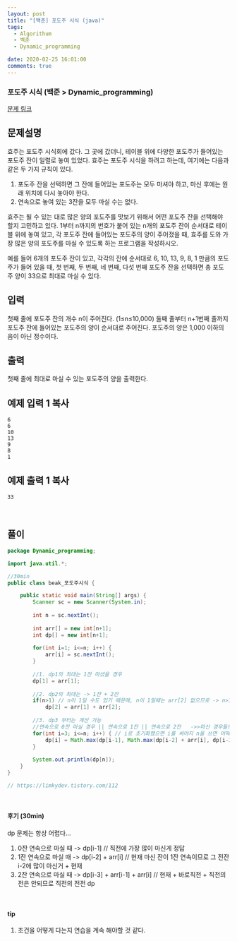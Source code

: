 ```yaml
---
layout: post
title: "[백준] 포도주 시식 (java)"
tags:
  - Algorithum
  - 백준
  - Dynamic_programming

date: 2020-02-25 16:01:00
comments: true
---
```




###   포도주 시식 (백준 > Dynamic_programming)

[문제 링크](https://www.acmicpc.net/problem/2156 )

## 문제설명

효주는 포도주 시식회에 갔다. 그 곳에 갔더니, 테이블 위에 다양한 포도주가 들어있는 포도주 잔이 일렬로 놓여 있었다. 효주는 포도주 시식을 하려고 하는데, 여기에는 다음과 같은 두 가지 규칙이 있다.

1. 포도주 잔을 선택하면 그 잔에 들어있는 포도주는 모두 마셔야 하고, 마신 후에는 원래 위치에 다시 놓아야 한다.
2. 연속으로 놓여 있는 3잔을 모두 마실 수는 없다.

효주는 될 수 있는 대로 많은 양의 포도주를 맛보기 위해서 어떤 포도주 잔을 선택해야 할지 고민하고 있다. 1부터 n까지의 번호가 붙어 있는 n개의 포도주 잔이 순서대로 테이블 위에 놓여 있고, 각 포도주 잔에 들어있는 포도주의 양이 주어졌을 때, 효주를 도와 가장 많은 양의 포도주를 마실 수 있도록 하는 프로그램을 작성하시오. 

예를 들어 6개의 포도주 잔이 있고, 각각의 잔에 순서대로 6, 10, 13, 9, 8, 1 만큼의 포도주가 들어 있을 때, 첫 번째, 두 번째, 네 번째, 다섯 번째 포도주 잔을 선택하면 총 포도주 양이 33으로 최대로 마실 수 있다.

## 입력

첫째 줄에 포도주 잔의 개수 n이 주어진다. (1≤n≤10,000) 둘째 줄부터 n+1번째 줄까지 포도주 잔에 들어있는 포도주의 양이 순서대로 주어진다. 포도주의 양은 1,000 이하의 음이 아닌 정수이다.

## 출력

첫째 줄에 최대로 마실 수 있는 포도주의 양을 출력한다.

## 예제 입력 1 복사

```
6
6
10
13
9
8
1
```

## 예제 출력 1 복사

```
33
```

<br>

## 풀이

```java
package Dynamic_programming;

import java.util.*;

//30min
public class beak_포도주시식 {

	public static void main(String[] args) {
		Scanner sc = new Scanner(System.in);
		
		int n = sc.nextInt();
		
		int arr[] = new int[n+1];
		int dp[] = new int[n+1];
		
		for(int i=1; i<=n; i++) {
			arr[i] = sc.nextInt();
		}
				
		//1. dp1의 최대는 1잔 마셨을 경우
		dp[1] = arr[1];
		
		//2. dp2의 최대는 -> 1잔 + 2잔
		if(n>1) // n이 1일 수도 있기 때문에, n이 1일때는 arr[2] 없으므로 -> n>1라는 조건 걸어준다.
			dp[2] = arr[1] + arr[2];
		
		//3. dp3 부터는 계산 가능
		//연속으로 0잔 마실 경우 || 연속으로 1잔 || 연속으로 2잔   ->>마신 경우들의 max 값 넣기
		for(int i=3; i<=n; i++) { // i로 초기화했으면 i를 써야지 n을 쓰면 어떡하니!
			dp[i] = Math.max(dp[i-1], Math.max(dp[i-2] + arr[i], dp[i-3] + arr[i-1] + arr[i]));
		}
		
		System.out.println(dp[n]);
	}
}

// https://limkydev.tistory.com/112

```

<br>

#### 후기 (30min)

dp 문제는 항상 어렵다... <br>

1. 0잔 연속으로 마실 때 -> dp[i-1]  // 직전에 가장 많이 마신게 정답
2. 1잔 연속으로 마실 때 -> dp[i-2] + arr[i] // 현재 마신 잔이 1잔 연속이므로 그 전잔 i-2에 많이 마신거 + 현재
3. 2잔 연속으로 마실 때 -> dp[i-3] + arr[i-1] + arr[i] // 현재 + 바로직전 + 직전의 전은 안되므로 직전의 전전 dp

<br>

#### tip

1. 조건을 어떻게 다는지 연습을 계속 해야할 것 같다.

<br>